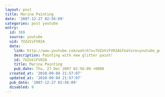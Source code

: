 ```yaml
---
layout: post
title: Marina Painting
date: '2007-12-27 02:56:09'
categories: post youtube
entry:
  id: 369
  source: youtube
  uid: 7UZoViFV02A
  data:
    link: http://www.youtube.com/watch?v=7UZoViFV02A&feature=youtube_gdata&hd=1
    description: Painting with new glitter paint!
    id: 7UZoViFV02A
    title: Marina Painting
    pub_date: Thu, 27 Dec 2007 02:56:09 +0000
  created_at: '2010-09-04 21:57:07'
  updated_at: '2010-09-04 21:57:07'
  pub_date: '2007-12-27 02:56:09'
  disabled: 0
---
```

